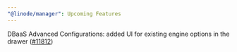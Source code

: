 ```yaml
---
"@linode/manager": Upcoming Features
---
```


DBaaS Advanced Configurations: added UI for existing engine options in the drawer ([#11812](https://github.com/linode/manager/pull/11812))
